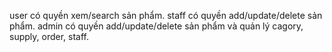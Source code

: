 user có quyền xem/search sản phẩm.
staff có quyền add/update/delete sản phẩm.
admin có quyền add/update/delete sản phẩm và quản lý cagory, supply, order, staff. 
